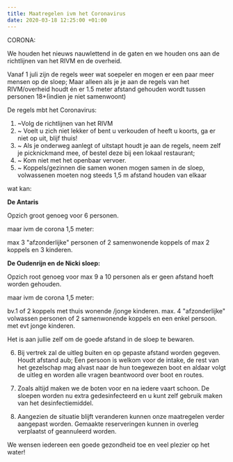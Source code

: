 ```yaml
---
title: Maatregelen ivm het Coronavirus
date: 2020-03-18 12:25:00 +01:00
---
```



CORONA:

We houden het nieuws nauwlettend in de gaten en we houden ons aan de richtlijnen van het RIVM en de overheid. 

Vanaf 1 juli zijn de regels weer wat soepeler en mogen er een paar meer mensen op de sloep; 
Maar alleen als je je aan de regels van het RIVM/overheid houdt én er 1.5 meter afstand gehouden wordt tussen personen 18+(indien je niet samenwoont) 

De regels mbt het Coronavirus:

1. ~Volg de richtlijnen van het RIVM
2. ~ Voelt u zich niet lekker of bent u verkouden of heeft u koorts, ga er niet op uit, blijf thuis!
3. ~ Als je onderweg aanlegt of uitstapt houdt je aan de regels, neem zelf je picknickmand mee, of bestel deze bij een lokaal restaurant; 
4. ~ Kom niet met het openbaar vervoer.
5. ~ Koppels/gezinnen die samen wonen mogen samen in de sloep, volwassenen moeten nog steeds 1,5 m afstand houden van elkaar

wat kan:

**De Antaris**

Opzich groot genoeg voor 6 personen.

maar ivm de corona 1,5 meter:

max 3 "afzonderlijke"  personen of 2 samenwonende koppels of 
max 2 koppels en 3 kinderen. 

**De Oudenrijn en de Nicki sloep:**

Opzich root genoeg voor max 9 a 10 personen als er geen afstand hoeft worden gehouden.

maar ivm de corona 1,5 meter:

bv.1 of 2 koppels met thuis wonende /jonge kinderen.
max. 4  "afzonderlijke" volwassen personen 
of 2 samenwonende koppels en een enkel persoon.
met evt jonge kinderen.

Het is aan jullie zelf om de goede afstand in de sloep te bewaren.

6. Bij vertrek zal de uitleg buiten en op gepaste afstand worden gegeven. Houdt afstand aub;
Een persoon is welkom voor de intake,  de rest van het gezelschap mag alvast naar de hun toegewezen boot en aldaar volgt de uitleg en worden alle vragen beantwoord over boot en routes.

7. Zoals altijd maken we de boten voor en na iedere vaart schoon.
De sloepen worden nu extra gedesinfecteerd en u kunt zelf gebruik maken van het desinfectiemiddel.

8. Aangezien de situatie blijft veranderen kunnen onze maatregelen verder aangepast worden. Gemaakte reserveringen kunnen in overleg verplaatst of geannuleerd worden.

We wensen iedereen een goede gezondheid toe en veel plezier op het water!